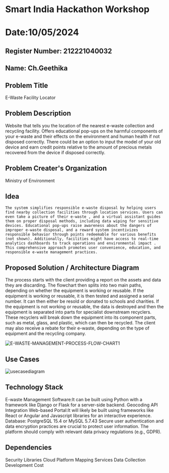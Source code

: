 # Smart India Hackathon Workshop
# Date:10/05/2024
## Register Number: 212221040032
## Name: Ch.Geethika
## Problem Title
E-Waste Facility Locator
## Problem Description
Website that tells you the location of the nearest e-waste collection and recycling facility. Offers educational pop-ups on the harmful components of your e-waste and their effects on the environment and human health if not disposed correctly. There could be an option to input the model of your old device and earn credit points relative to the amount of precious metals recovered from the device if disposed correctly.
## Problem Creater's Organization
Ministry of Environment

## Idea
```
The system simplifies responsible e-waste disposal by helping users find nearby collection facilities through location services. Users can even take a picture of their e-waste , and a virtual assistant guides them on proper disposal methods, including data wiping for sensitive devices. Educational pop-ups raise awareness about the dangers of improper e-waste disposal, and a reward system incentivizes responsible behavior through points redeemable for various benefits (not shown). Additionally, facilities might have access to real-time analytics dashboards to track operations and environmental impact . This comprehensive approach promotes user convenience, education, and responsible e-waste management practices.
```

## Proposed Solution / Architecture Diagram

The process starts with the client providing a report on the assets and data they are discarding.  The flowchart then splits into two main paths, depending on whether the equipment is working or reusable.
If the equipment is working or reusable, it is then tested and assigned a serial number. It can then either be resold or donated to schools and charities.
If the equipment is not working or reusable, the data is destroyed and then the equipment is separated into parts for specialist downstream recyclers. These recyclers will break down the equipment into its component parts, such as metal, glass, and plastic, which can then be recycled.
The client may also receive a rebate for their e-waste, depending on the type of equipment and the recycling company.

![E-WASTE-MANAGEMENT-PROCESS-FLOW-CHART1](https://github.com/chgeethika/SIHPS/assets/142209368/1f2ec7eb-6025-47db-b9f0-058e953186d1)


## Use Cases
![usecasediagram](https://github.com/chgeethika/SIHPS/assets/142209368/bbca1127-007d-4564-9dee-36f21382f172)



## Technology Stack
E-waste Management Software:It can be built using Python with a framework like Django or Flask for a server-side backend.
Geocoding API Integration
Web-based Portal:It will likely be built using frameworks like React or Angular and Javascript libraries for an interactive experience.
Database: PostgreSQL 15.4 or MySQL 5.7.43 
Secure user authentication and data encryption practices are crucial to protect user information.
The platform should comply with relevant data privacy regulations (e.g., GDPR).
## Dependencies

Security Libraries
Cloud Platform
Mapping Services
Data Collection
Development Cost

